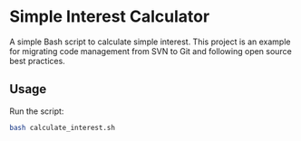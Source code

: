 # Simple Interest Calculator

A simple Bash script to calculate simple interest. This project is an example for migrating code management from SVN to Git and following open source best practices.

## Usage

Run the script:
```bash
bash calculate_interest.sh
